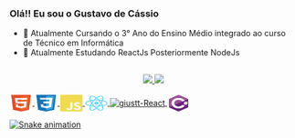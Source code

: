 ### Olá!! Eu sou o Gustavo de Cássio

<!--
**giustt/giustt** is a ✨ _special_ ✨ repository because its `README.md` (this file) appears on your GitHub profile.
- 👯 I’m looking to collaborate on ...
- 🤔 I’m looking for help with ...
- 💬 Ask me about ...
- 📫 How to reach me: ...
- 😄 Pronouns: ...
- ⚡ Fun fact: ...
-->

- 🔭 Atualmente Cursando o 3° Ano do Ensino Médio integrado ao curso de Técnico em Informática
- 🌱 Atualmente Estudando ReactJs Posteriormente NodeJs

##

<div align="center">
  <a href="https://github.com/giustt">
  <img height="150em" src="https://github-readme-stats.vercel.app/api?username=giustt&show_icons=true&theme=dark&include_all_commits=true&count_private=true""/>
  <img height="150em" src="https://github-readme-stats.vercel.app/api/top-langs/?username=giustt&layout=compact&langs_count=7&theme=dark"/>
</div>

<div style="display: inline_block"><br>
    <img align="center" alt="giustt-HTML" height="30" width="40" src="https://raw.githubusercontent.com/devicons/devicon/master/icons/html5/html5-original.svg">
    <img align="center" alt="giustt-CSS" height="30" width="40" src="https://raw.githubusercontent.com/devicons/devicon/master/icons/css3/css3-original.svg">  
    <img align="center" alt="giustt-Js" height="30" width="40" src="https://raw.githubusercontent.com/devicons/devicon/master/icons/javascript/javascript-plain.svg">
    <img align="center" alt="giustt-React" height="30" width="40" src="https://raw.githubusercontent.com/devicons/devicon/master/icons/react/react-original.svg">
    <img align="center" alt="giustt-React" height="30" width="40" src="https://cdn.jsdelivr.net/gh/devicons/devicon/icons/nodejs/nodejs-original.svg">    
    <img align="center" alt="giustt-Csharp" height="30" width="40" src="https://raw.githubusercontent.com/devicons/devicon/master/icons/csharp/csharp-original.svg">
  
  ![Snake animation](https://github.com/giustt/giustt/blob/output/github-contribution-grid-snake.svg)
  
</div>
  
  ##
  
  
